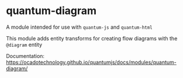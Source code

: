 # quantum-diagram

A module intended for use with `quantum-js` and `quantum-html`

This module adds entity transforms for creating flow diagrams with the `@diagram`
entity

Documentation:
https://ocadotechnology.github.io/quantumjs/docs/modules/quantum-diagram/

